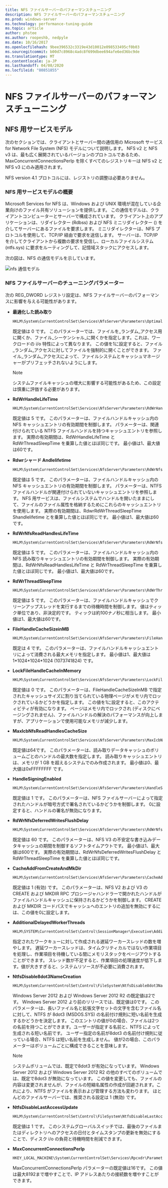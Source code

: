 ```yaml
---
title: NFS ファイルサーバーのパフォーマンスチューニング
description: NFS ファイルサーバーのパフォーマンスチューニング
ms.prod: windows-server
ms.technology: performance-tuning-guide
ms.topic: article
author: phstee
ms.author: roopeshb, nedpyle
ms.date: 10/16/2017
ms.openlocfilehash: 9bee396532c3319e43d10012e098533495cf0b03
ms.sourcegitcommit: b00d7c8968c4adc8f699dbee694afe6ed36bc9de
ms.translationtype: MT
ms.contentlocale: ja-JP
ms.lasthandoff: 04/08/2020
ms.locfileid: "80851855"
---
```

# <a name="performance-tuning-nfs-file-servers"></a>NFS ファイルサーバーのパフォーマンスチューニング

## <a name="services-for-nfs-model"></a><a href="" id="servicesnfs"></a>NFS 用サービスモデル


次のセクションでは、クライアントとサーバー間の通信用の Microsoft サービス for Network File System (NFS) モデルについて説明します。 NFS v2 と NFS v3 は、最も広く展開されているバージョンのプロトコルであるため、MaxConcurrentConnectionsPerIp を除くすべてのレジストリキーは NFS v2 と NFS v3 にのみ適用されます。

NFS version 4.1 プロトコルには、レジストリの調整は必要ありません。

### <a name="service-for-nfs-model-overview"></a>NFS 用サービスモデルの概要

Microsoft Services for NFS は、Windows および UNIX 環境が混在している企業向けのファイル共有ソリューションを提供します。 この通信モデルは、クライアントコンピューターとサーバーで構成されています。 クライアント上のアプリケーションは、リダイレクター (Rdbss) および NFS ミニリダイレクター () を介してサーバーにあるファイルを要求します。 ミニリダイレクターは、NFS プロトコルを使用して、TCP/IP 経由で要求を送信します。 サーバーは、TCP/IP を介してクライアントから複数の要求を受信し、ローカルファイルシステム (ntfs.sys) に要求をルーティングして、記憶域スタックにアクセスします。

次の図は、NFS の通信モデルを示しています。

![nfs 通信モデル](../../media/perftune-guide-nfs-model.png)

### <a name="tuning-parameters-for-nfs-file-servers"></a>NFS ファイルサーバーのチューニングパラメーター

次の REG\_DWORD レジストリ設定は、NFS ファイルサーバーのパフォーマンスに影響を与える可能性があります。

-   **最適化した読み取り**

    ```
    HKLM\System\CurrentControlSet\Services\NfsServer\Parameters\OptimalReads
    ```

    既定値は 0 です。 このパラメーターでは、ファイルを\_ランダム\_アクセス用に開くか、ファイル\_シーケンシャル\_に開くかを指定します。これは、ワークロードの i/o 特性によって異なります。 この値を1に設定すると、ファイル\_ランダム\_アクセスに対してファイルを強制的に開くことができます。 ファイル\_ランダム\_アクセスによって、ファイルシステムとキャッシュマネージャーがプリフェッチされないようにします。

    >[!NOTE]
    > システムファイルキャッシュの増大に影響する可能性があるため、この設定は慎重に評価する必要があります。


-   **RdWrHandleLifeTime**

    ```
    HKLM\System\CurrentControlSet\Services\NfsServer\Parameters\RdWrHandleLifeTime
    ```

    既定値は 5 です。 このパラメーターは、ファイルハンドルキャッシュ内の NFS キャッシュエントリの有効期間を制御します。 パラメーターは、関連付けられている NTFS ファイルハンドルを持つキャッシュエントリを参照します。 実際の有効期間は、RdWrHandleLifeTime と RdWrThreadSleepTime を乗算した値とほぼ同じです。 最小値は1、最大値は60です。

-   **Rdwrシャード Andlelifetime**

    ```
    HKLM\System\CurrentControlSet\Services\NfsServer\Parameters\RdWrNfsHandleLifeTime
    ```

    既定値は 5 です。 このパラメーターは、ファイルハンドルキャッシュ内の NFS キャッシュエントリの有効期間を制御します。 パラメーターは、NTFS ファイルハンドルが関連付けられていないキャッシュエントリを参照します。 NFS 用サービスは、ファイルシステムでハンドルを開いたままにして、ファイルのファイル属性を格納するためにこれらのキャッシュエントリを使用します。 実際の有効期間は、RdwrRdWrThreadSleepTime Shandlelifetime とを乗算した値とほぼ同じです。 最小値は1、最大値は60です。

-   **RdWrNfsReadHandlesLifeTime**

    ```
    HKLM\System\CurrentControlSet\Services\NfsServer\Parameters\RdWrNfsReadHandlesLifeTime
    ```

    既定値は 5 です。 このパラメーターは、ファイルハンドルキャッシュ内の NFS 読み取りキャッシュエントリの有効期間を制御します。 実際の有効期間は、RdWrNfsReadHandlesLifeTime と RdWrThreadSleepTime を乗算した値とほぼ同じです。 最小値は1、最大値は60です。

-   **RdWrThreadSleepTime**

    ```
    HKLM\System\CurrentControlSet\Services\NfsServer\Parameters\RdWrThreadSleepTime
    ```

    既定値は 5 です。 このパラメーターは、ファイルハンドルキャッシュでクリーンアップスレッドを実行するまでの待機時間を制御します。 値はティック単位であり、非決定的です。 ティックは約100ナノ秒に相当します。 最小値は1、最大値は60です。

-   **FileHandleCacheSizeinMB**

    ```
    HKLM\System\CurrentControlSet\Services\NfsServer\Parameters\FileHandleCacheSizeinMB
    ```

    既定は 4 です。 このパラメーターは、ファイルハンドルキャッシュエントリによって消費される最大メモリを指定します。 最小値は1、最大値は 1\*1024\*1024\*1024 (1073741824) です。

-   **LockFileHandleCacheInMemory**

    ```
    HKLM\System\CurrentControlSet\Services\NfsServer\Parameters\LockFileHandleCacheInMemory
    ```

    既定値は 0 です。 このパラメーターは、FileHandleCacheSizeInMB で指定されたキャッシュサイズに割り当てられている物理ページがメモリ内でロックされているかどうかを指定します。 この値を1に設定すると、このアクティビティが有効になります。 ページはメモリ内でロックされ (ディスクにページングされません)、ファイルハンドルの解決のパフォーマンスが向上しますが、アプリケーションで使用可能なメモリが減少します。

-   **MaxIcbNfsReadHandlesCacheSize**

    ```
    HKLM\System\CurrentControlSet\Services\NfsServer\Parameters\MaxIcbNfsReadHandlesCacheSize
    ```

    既定値は64です。 このパラメーターは、読み取りデータキャッシュのボリュームごとのハンドルの最大数を指定します。 読み取りキャッシュエントリは、メモリが 1 GB を超えるシステムでのみ作成されます。 最小値は0、最大値は0xFFFFFFFF です。

-   **HandleSigningEnabled**

    ```
    HKLM\System\CurrentControlSet\Services\NfsServer\Parameters\HandleSigningEnabled
    ```

    既定値は 1 です。 このパラメーターは、NFS ファイルサーバーによって指定されたハンドルが暗号方式で署名されているかどうかを制御します。 0に設定すると、ハンドルの署名が無効になります。

-   **RdWrNfsDeferredWritesFlushDelay**

    ```
    HKLM\System\CurrentControlSet\Services\NfsServer\Parameters\RdWrNfsDeferredWritesFlushDelay
    ```

    既定値は 60 です。 このパラメーターは、NFS V3 の不安定な書き込みデータキャッシュの期間を制御するソフトタイムアウトです。 最小値は1、最大値は600です。 実際の有効期間は、RdWrNfsDeferredWritesFlushDelay と RdWrThreadSleepTime を乗算した値とほぼ同じです。

-   **CacheAddFromCreateAndMkDir**

    ```
    HKLM\System\CurrentControlSet\Services\NfsServer\Parameters\CacheAddFromCreateAndMkDir
    ```

    既定値は 1 (有効) です。 このパラメーターは、NFS V2 および V3 の CREATE および MKDIR RPC プロシージャハンドラーで開かれたハンドルがファイルハンドルキャッシュに保持されるかどうかを制御します。 CREATE および MKDIR コードパスでキャッシュへのエントリの追加を無効にするには、この値を0に設定します。

-   **AdditionalDelayedWorkerThreads**

    ```
    HKLM\SYSTEM\CurrentControlSet\Control\SessionManager\Executive\AdditionalDelayedWorkerThreads
    ```

    指定されたワークキューに対して作成される遅延ワーカースレッドの数を増やします。 遅延ワーカースレッドは、タイムクリティカルではない作業項目を処理し、作業項目を待機している間にメモリスタックをページアウトすることができます。 スレッド数が不足すると、作業項目の処理速度が低下します。値が大きすぎると、システムリソースが不必要に消費されます。

-   **NtfsDisable8dot3NameCreation**

    ```
    HKLM\System\CurrentControlSet\Control\FileSystem\NtfsDisable8dot3NameCreation
    ```

    Windows Server 2012 および Windows Server 2012 R2 の既定値は2です。 Windows Server 2012 より前のリリースでは、既定値は0です。 このパラメーターは、長いファイル名と拡張文字セットの文字を含むファイル名に対して、NTFS が 8dot3 (MSDOS.SYS) の名前付け規則に短い名前を生成するかどうかを決定します。 このエントリの値が0の場合、ファイルは2つの名前を持つことができます。ユーザーが指定する名前と、NTFS によって生成される短い名前です。 ユーザー指定の名前が8dot3 の名前付け規則に従っている場合、NTFS は短い名前を生成しません。 値が2の場合、このパラメーターはボリュームごとに構成できることを意味します。

    >[!NOTE]
    > システムボリュームでは、既定で8dot3 が有効になっています。 Windows Server 2012 および Windows Server 2012 R2 の他のすべてのボリュームでは、既定で8dot3 が無効になっています。 この値を変更しても、ファイルの内容は変更されませんが、ファイルの短縮名属性の作成が回避されます。これにより、NTFS がファイルを表示および管理する方法も変わります。 ほとんどのファイルサーバーでは、推奨される設定は 1 (無効) です。


-   **NtfsDisableLastAccessUpdate**

    ```
    HKLM\System\CurrentControlSet\Control\FileSystem\NtfsDisableLastAccessUpdate
    ```

    既定値は 1 です。 このシステムグローバルスイッチでは、最後のファイルまたはディレクトリへのアクセスの日付とタイムスタンプの更新を無効にすることで、ディスク i/o の負荷と待機時間を削減できます。

-   **MaxConcurrentConnectionsPerIp**

    ```
    HKEY_LOCAL_MACHINE\System\CurrentControlSet\Services\Rpcxdr\Parameters\MaxConcurrentConnectionsPerIp
    ```

    MaxConcurrentConnectionsPerIp パラメーターの既定値は16です。 この値は最大8192まで増やすことで、IP アドレスあたりの接続数を増やすことができます。
